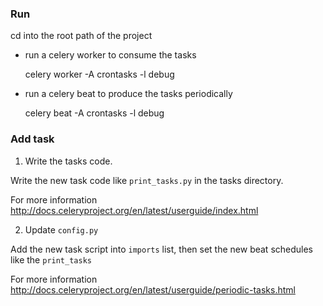 ### Run

cd into the root path of the project


- run a celery worker to consume the tasks

    celery worker -A crontasks -l debug

- run a celery beat to produce the tasks periodically

    celery beat -A crontasks -l debug


### Add task

1. Write the tasks code.

Write the new task code like `print_tasks.py` in the tasks directory.

For more information <http://docs.celeryproject.org/en/latest/userguide/index.html>

2. Update `config.py`

Add the new task script into `imports` list, then set the new beat schedules like the `print_tasks`

For more information <http://docs.celeryproject.org/en/latest/userguide/periodic-tasks.html>
